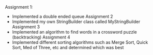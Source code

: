 Assignment 1:
  - Implemented a double ended queue
Assignment 2
  - Implemented my own StringBuilder class called MyStringBuilder
Assignment 3
  - Implemented an algorithm to find words in a crossword puzzle (backtracking)
Assignment 4
  - Implemented different sorting algorithms such as Merge Sort, Quick Sort, Med of Three, etc and determined which was best
